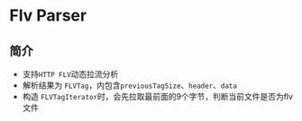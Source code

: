 # Flv Parser

## 简介
+ 支持`HTTP FLV`动态拉流分析
+ 解析结果为 `FLVTag`，内包含`previousTagSize`、`header`、`data`
+ 构造 `FLVTagIterator`时，会先拉取最前面的9个字节，判断当前文件是否为flv文件